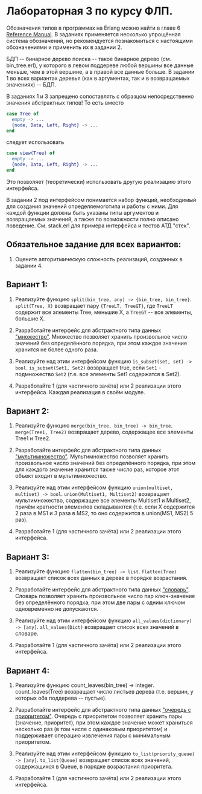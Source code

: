 # Лабораторная 3 по курсу ФЛП.

Обозначения типов в программах на Erlang можно найти в главе 6 [Reference Manual](http://www.erlang.org/doc/reference_manual/typespec.html). В заданиях применяется несколько упрощённая система обозначений, но рекомендуется познакомиться с настоящими обозначениями и применить их в задании 2.

БДП -- бинарное дерево поиска -- такое бинарное дерево (см. bin_tree.erl), у которого в левом поддереве любой вершины все данные меньше, чем в этой вершине, а в правой все данные больше. В задании 1 во всех вариантах деревья (как в аргументах, так и в возвращаемых значениях) -- БДП. 

В заданиях 1 и 3 запрещено сопоставлять с образцом непосредственно значения абстрактных типов! То есть вместо

```erlang
case Tree of 
  empty -> ...
  {node, Data, Left, Right} -> ...
end
```

следует использовать

```erlang
case view(Tree) of 
  empty -> ...
  {node, Data, Left, Right} -> ...
end
```

Это позволяет (теоретически) использовать другую реализацию этого интерфейса.

В задании 2 под интерфейсом понимается набор функций, необходимый для создания значений определяемоготипа и работы с ними. Для каждой функции должны быть указаны типы аргументов и возвращаемых значений, а также по возможности полно описано поведение. См. stack.erl для примера интерфейса и тестов АТД "стек".

## Обязательное задание для всех вариантов:

1. Оцените алгоритмическую сложность реализаций, созданных в задании 4. 

## Вариант 1:

1. Реализуйте функцию `split(bin_tree, any) -> {bin_tree, bin_tree}`. `split(Tree, X)` возвращает пару `{TreeLT, TreeGT}`, где `TreeLT` содержит все элементы Tree, меньшие X, а `TreeGT` -- все элементы, большие X.

2. Разработайте интерфейс для абстрактного типа данных ["множество"](http://ru.wikipedia.org/wiki/%D0%9C%D0%BD%D0%BE%D0%B6%D0%B5%D1%81%D1%82%D0%B2%D0%BE_%28%D1%82%D0%B8%D0%BF_%D0%B4%D0%B0%D0%BD%D0%BD%D1%8B%D1%85%29). Множество позволяет хранить произвольное число значений без определённого порядка, при этом каждое значение хранится не более одного раза. 

3. Реализуйте над этим интерфейсом функцию `is_subset(set, set) -> bool`. `is_subset(Set1, Set2)` возвращает true, если `Set1` - подмножество `Set2` (т.е. все элементы Set1 содержатся в Set2).

4. Разработайте 1 (для частичного зачёта) или 2 реализации этого интерфейса. Каждая реализация в своём модуле.

## Вариант 2:

1. Реализуйте функцию `merge(bin_tree, bin_tree) -> bin_tree`. `merge(Tree1, Tree2)` возвращает дерево, содержащее все элементы Tree1 и Tree2.

2. Разработайте интерфейс для абстрактного типа данных ["мультимножество"](http://ru.wikipedia.org/wiki/%D0%9C%D1%83%D0%BB%D1%8C%D1%82%D0%B8%D0%BC%D0%BD%D0%BE%D0%B6%D0%B5%D1%81%D1%82%D0%B2%D0%BE). Мультимножество позволяет хранить произвольное число значений без определённого порядка, при этом для каждого значение хранится также число раз, которое этот объект входит в мультимножество.

3. Реализуйте над этим интерфейсом функцию `union(multiset, multiset) -> bool`. `union(Multiset1, Multiset2)` возвращает мультимножество, содержащее все элементы Multiset1 и Multiset2, причём кратности элементов складываются (т.е. если X содержится 2 раза в MS1 и 3 раза в MS2, то оно содержится в union(MS1, MS2) 5 раз).

4. Разработайте 1 (для частичного зачёта) или 2 реализации этого интерфейса.

## Вариант 3:

1. Реализуйте функцию `flatten(bin_tree) -> list`. `flatten(Tree)` возвращает список всех данных в дереве в порядке возрастания.

2. Разработайте интерфейс для абстрактного типа данных ["словарь"](http://ru.wikipedia.org/wiki/%D0%90%D1%81%D1%81%D0%BE%D1%86%D0%B8%D0%B0%D1%82%D0%B8%D0%B2%D0%BD%D1%8B%D0%B9_%D0%BC%D0%B0%D1%81%D1%81%D0%B8%D0%B2). Словарь позволяет хранить произвольное число пар ключ-значение без определённого порядка, при этом две пары с одним ключом одновременно не допускаются.

3. Реализуйте над этим интерфейсом функцию `all_values(dictionary) -> [any]`. `all_values(Dict)` возвращает список всех значений в словаре.

4. Разработайте 1 (для частичного зачёта) или 2 реализации этого интерфейса.

## Вариант 4:

1. Реализуйте функцию count_leaves(bin_tree) -> integer. count_leaves(Tree) возвращает число листьев дерева (т.е. вершин, у которых оба поддерева -- пустые).

2. Разработайте интерфейс для абстрактного типа данных ["очередь с приоритетом"](http://ru.wikipedia.org/wiki/%D0%9E%D1%87%D0%B5%D1%80%D0%B5%D0%B4%D1%8C_%D1%81_%D0%BF%D1%80%D0%B8%D0%BE%D1%80%D0%B8%D1%82%D0%B5%D1%82%D0%BE%D0%BC). Очередь с приоритетом позволяет хранить пары (значение, приоритет), при этом каждое значение может храниться несколько раз (в том числе с одинаковым приоритетом) и поддерживает операцию извлечения пары с минимальным приоритетом.

3. Реализуйте над этим интерфейсом функцию `to_list(priority_queue) -> [any]`. `to_list(Queue)` возвращает список всех значений, содержащихся в Queue, в порядке возрастания приоритета.

4. Разработайте 1 (для частичного зачёта) или 2 реализации этого интерфейса.